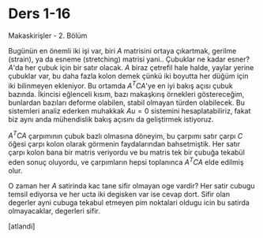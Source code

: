 # Ders 1-16

Makaskirişler - 2. Bölüm

Bugünün en önemli iki işi var, biri $A$ matrisini ortaya çıkartmak, gerilme
(strain), ya da esneme (stretching) matrisi yani.. Çubuklar ne kadar esner?
$A$'da her çubuk için bir satır olacak. $A$ biraz çetrefil hale halde, yaylar
yerine çubuklar var, bu daha fazla kolon demek çünkü iki boyutta her düğüm için
iki bilinmeyen ekleniyor. Bu ortamda $A^T C A$'ye en iyi bakış açısı çubuk
bazında. İkincisi eğlenceli kısım, bazı makaşkırış örnekleri göstereceğim,
bunlardan bazıları deforme olabilen, stabil olmayan türden olabilecek.
Bu sistemleri analiz ederken muhakkak $Au = 0$ sistemini hesaplatabiliriz,
fakat biz aynı anda  mühendislik bakış açısını da geliştirmek istiyoruz.

$A^T C A$ çarpımının çubuk bazlı olmasına döneyim, bu çarpımı satır çarpı $C$
öğesi çarpı kolon olarak görmenin faydalarından bahsetmiştik. Her satır çarpı
kolon bana bir matris veriyordu ve bu matris tek bir çubuğa tekabül eden sonuç
oluyordu, ve çarpımların hepsi toplanınca $A^T C A$ elde edilmiş olur.

O zaman her $A$ satirinda kac tane sifir olmayan oge vardir? Her satir cubugu
temsil ediyorsa ve her ucta iki degisken var ise cevap dort. Sifir olan degerler
ayni cubuga tekabul etmeyen pim noktalari oldugu icin bu satirda olmayacaklar,
degerleri sifir.

[atlandi]










































